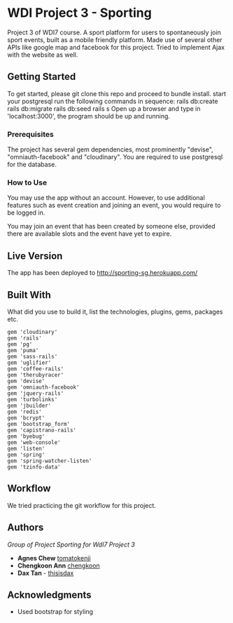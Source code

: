 # WDI Project 3 - Sporting

Project 3 of WDI7 course. A sport platform for users to spontaneously join sport events, built as a mobile friendly platform. Made use of several other APIs like google map and facebook for this project. Tried to implement Ajax with the website as well.

## Getting Started

To get started, please git clone this repo and proceed to bundle install.
start your postgresql
run the following commands in sequence:
rails db:create
rails db:migrate
rails db:seed
rails s
Open up a browser and type in 'localhost:3000', the program should be up and running.

### Prerequisites

The project has several gem dependencies, most prominently "devise", "omniauth-facebook" and "cloudinary".
You are required to use postgresql for the database.

### How to Use

You may use the app without an account. However, to use additional features such as event creation and joining an event, you would require to be logged in.

You may join an event that has been created by someone else, provided there are available slots and the event have yet to expire.

## Live Version

The app has been deployed to http://sporting-sg.herokuapp.com/

## Built With

What did you use to build it, list the technologies, plugins, gems, packages etc.

```
gem 'cloudinary'
gem 'rails'
gem 'pg'
gem 'puma'
gem 'sass-rails'
gem 'uglifier'
gem 'coffee-rails'
gem 'therubyracer'
gem 'devise'
gem 'omniauth-facebook'
gem 'jquery-rails'
gem 'turbolinks'
gem 'jbuilder'
gem 'redis'
gem 'bcrypt'
gem 'bootstrap_form'
gem 'capistrano-rails'
gem 'byebug'
gem 'web-console'
gem 'listen'
gem 'spring'
gem 'spring-watcher-listen'
gem 'tzinfo-data'
```


## Workflow

We tried practicing the git workflow for this project.

## Authors
*Group of Project Sporting for WdI7 Project 3*
* **Agnes Chew** [tomatokenji](https://github.com/tomatokenji)
* **Chengkoon Ann** [chengkoon](https://github.com/chengkoon)
* **Dax Tan** - [thisisdax](https://github.com/thisisdax)

## Acknowledgments

* Used bootstrap for styling
